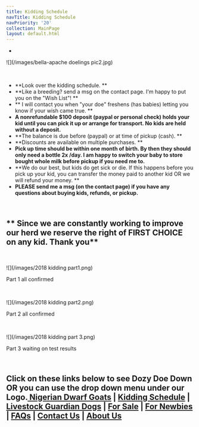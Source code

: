```yaml
---
title: Kidding Schedule
navTitle: Kidding Schedule
navPriority: '20'
collection: MainPage
layout: default.html
---
```

* <br />

![](/images/bella-apache doelings pic2.jpg)

<br />

* **Look over the kidding schedule. **
* **Like a breeding? send a msg on the contact page. I'm happy to put you on the "Wish List"! **
* ** I will contact you when "your doe" freshens (has babies) letting you know if your wish came true.  **
* **A nonrefundable $100 deposit (paypal or personal check)  holds your kid until you can pick it up or arrange for transport.  No kids are held without a deposit.**
* **The balance is due before (paypal) or at time of pickup (cash). **
* **Discounts are available on multiple purchases.  **
* **Pick up time should be within one month of birth.  By then they should only need a bottle 2x /day. I am happy to switch your baby to store bought whole milk before pickup if you need me to.**
* **We do our best, but kids do get sick or die. If this happens before you pick up your kid, you can transfer the money paid to another kid OR we will refund your money.  **
* **PLEASE send me a msg (on the contact page)  if you have any questions about buying kids, refunds, or pickup.**

<br />

## \*\* Since we are constantly working to improve our herd we reserve the right of FIRST CHOICE on any kid. Thank you\*\*

<br />

![](/images/2018 kidding part1.png)

Part 1 all confirmed

<br />

![](/images/2018 kidding part2.png)

Part 2 all confirmed

<br />

![](/images/2018 kidding part 3.png)

Part 3 waiting on test results

<br />

## Click on these links below to see Dozy Doe Down OR you can use the drop down menu under our Logo.[ Nigerian Dwarf Goats](goats.html) | [Kidding Schedule](kidding-sched.html) | [Livestock Guardian Dogs](livestockgardiandogs) | [For Sale](for-sale2.html) | [For Newbies](for-newbies.html) | [FAQs](frequently-asked-questions.html) | [Contact Us](contactus) | [About Us ](about-us.html)
